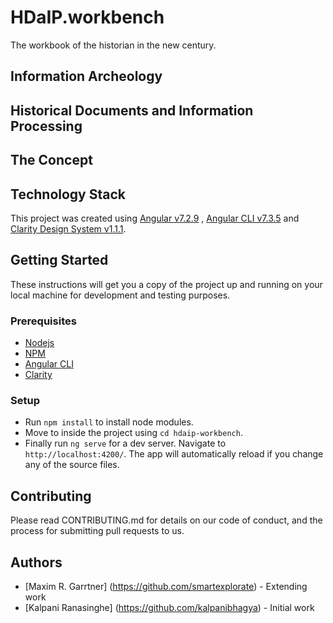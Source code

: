 # HDaIP.workbench

The workbook of the historian in the new century.

## Information Archeology

## Historical Documents and Information Processing

## The Concept

## Technology Stack

This project was created using [Angular v7.2.9](<https://angular.io/>) , [Angular CLI v7.3.5](<https://github.com/angular/angular-cli>) and [Clarity Design System v1.1.1](<https://vmware.github.io/clarity/>).

## Getting Started

These instructions will get you a copy of the project up and running on your local machine for development and testing purposes.

### Prerequisites

* [Nodejs](<https://nodejs.org/en/>)
* [NPM](<https://www.npmjs.com/get-npm>)
* [Angular CLI](<https://cli.angular.io/>)
* [Clarity](<https://clarity.design/>)

### Setup

* Run `npm install` to install node modules.
* Move to inside the project using `cd hdaip-workbench`.
* Finally run `ng serve` for a dev server. Navigate to `http://localhost:4200/`. The app will automatically reload if you change any of the source files.

## Contributing

Please read CONTRIBUTING.md for details on our code of conduct, and the process for submitting pull requests to us.

## Authors

* [Maxim R. Garrtner] (<https://github.com/smartexplorate>) - Extending work
* [Kalpani Ranasinghe] (<https://github.com/kalpanibhagya>) - Initial work
